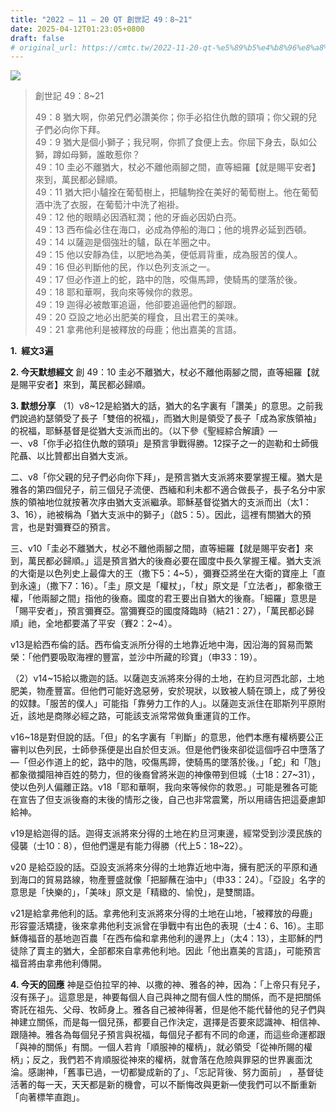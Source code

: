 ```yaml
---
title: "2022 – 11 – 20 QT 創世記 49：8~21"
date: 2025-04-12T01:23:05+0800
draft: false
# original_url: https://cmtc.tw/2022-11-20-qt-%e5%89%b5%e4%b8%96%e8%a8%98-49%ef%bc%9a821
---
```


![](/images/qt.jpg)
> 創世記 49：8\~21
>
> 49：8 猶大啊，你弟兄們必讚美你；你手必掐住仇敵的頸項；你父親的兒子們必向你下拜。  
> 49：9 猶大是個小獅子；我兒啊，你抓了食便上去。你屈下身去，臥如公獅，蹲如母獅，誰敢惹你？  
> 49：10 圭必不離猶大，杖必不離他兩腳之間，直等細羅【就是賜平安者】來到，萬民都必歸順。  
> 49：11 猶大把小驢拴在葡萄樹上，把驢駒拴在美好的葡萄樹上。他在葡萄酒中洗了衣服，在葡萄汁中洗了袍褂。  
> 49：12 他的眼睛必因酒紅潤；他的牙齒必因奶白亮。  
> 49：13 西布倫必住在海口，必成為停船的海口；他的境界必延到西頓。  
> 49：14 以薩迦是個強壯的驢，臥在羊圈之中。  
> 49：15 他以安靜為佳，以肥地為美，便低肩背重，成為服苦的僕人。  
> 49：16 但必判斷他的民，作以色列支派之一。  
> 49：17 但必作道上的蛇，路中的虺，咬傷馬蹄，使騎馬的墜落於後。  
> 49：18 耶和華啊，我向來等候你的救恩。  
> 49：19 迦得必被敵軍追逼，他卻要追逼他們的腳跟。  
> 49：20 亞設之地必出肥美的糧食，且出君王的美味。  
> 49：21 拿弗他利是被釋放的母鹿；他出嘉美的言語。

**1.  經文3遍**

**2. 今天默想經文**
創 49：10 圭必不離猶大，杖必不離他兩腳之間，直等細羅【就是賜平安者】來到，萬民都必歸順。

**3. 默想分享**
（1）v8\~12是給猶大的話，猶大的名字裏有「讚美」的意思。之前我們說過約瑟領受了長子「雙倍的祝福」，而猶大則是領受了長子「成為家族領袖」的祝福，耶穌基督是從猶大支派而出的。（以下參《聖經綜合解讀》—  
一、v8「你手必掐住仇敵的頸項」是預言爭戰得勝。12探子之一的迦勒和士師俄陀聶、以比贊都出自猶大支派。

二、v8「你父親的兒子們必向你下拜」，是預言猶大支派將來要掌握王權。猶大是雅各的第四個兒子，前三個兒子流便、西緬和利未都不適合做長子，長子名分中家族的領袖地位就按著次序由猶大支派繼承。耶穌基督從猶大的支派而出（太1：3、16），祂被稱為「猶大支派中的獅子」（啟5：5）。因此，這裡有關猶大的預言，也是對彌賽亞的預言。

三、v10「圭必不離猶大，杖必不離他兩腳之間，直等細羅【就是賜平安者】來到，萬民都必歸順。」這是預言猶大的後裔必要在國度中長久掌握王權。猶大支派的大衛是以色列史上最偉大的王（撒下5：4\~5），彌賽亞將坐在大衛的寶座上「直到永遠」（撒下7：16）。「圭」原文是「權杖」，「杖」原文是「立法者」，都象徵王權，「他兩腳之間」指他的後裔。國度的君王要出自猶大的後裔。「細羅」意思是「賜平安者」，預言彌賽亞。當彌賽亞的國度降臨時（結21：27），「萬民都必歸順」祂，全地都要滿了平安（賽2：2\~4）。

v13是給西布倫的話。西布倫支派所分得的土地靠近地中海，因沿海的貿易而繁榮：「他們要吸取海裡的豐富，並沙中所藏的珍寶」（申33：19）。

（2）v14\~15給以撒迦的話。以薩迦支派將來分得的土地，在約旦河西北部，土地肥美，物產豐富。但他們可能好逸惡勞，安於現狀，以致被人騎在頭上，成了勞役的奴隸。「服苦的僕人」可能指「靠勞力工作的人」。以薩迦支派住在耶斯列平原附近，該地是商隊必經之路，可能該支派常常做負重運貨的工作。

v16\~18是對但說的話。「但」的名字裏有「判斷」的意思，他們本應有權柄要公正審判以色列民，士師參孫便是出自於但支派。但是他們後來卻從這個呼召中墮落了—「但必作道上的蛇，路中的虺，咬傷馬蹄，使騎馬的墜落於後。」「蛇」和「虺」都象徵攔阻神百姓的勢力，但的後裔曾將米迦的神像帶到但城（士18：27\~31），使以色列人偏離正路。v18「耶和華啊，我向來等候你的救恩。」可能是雅各可能在宣告了但支派後裔的末後的情形之後，自己也非常震驚，所以用禱告把這憂慮卸給神。

v19是給迦得的話。迦得支派將來分得的土地在約旦河東邊，經常受到沙漠民族的侵襲（士10：8），但他們還是有能力得勝（代上5：18\~22）。

v20 是給亞設的話。亞設支派將來分得的土地靠近地中海，擁有肥沃的平原和通到海口的貿易路線，物產豐盛就像「把腳蘸在油中」（申33：24）。「亞設」名字的意思是「快樂的」，「美味」原文是「精緻的、愉悅」，是雙關語。

v21是給拿弗他利的話。拿弗他利支派將來分得的土地在山地，「被釋放的母鹿」形容靈活矯捷，後來拿弗他利支派曾在爭戰中有出色的表現（士4：6、16）。主耶穌傳福音的基地迦百農「在西布倫和拿弗他利的邊界上」（太4：13），主耶穌的門徒除了賣主的猶大，全部都來自拿弗他利地。因此「他出嘉美的言語」，可能預言福音將由拿弗他利傳開。

**4. 今天的回應**
神是亞伯拉罕的神、以撒的神、雅各的神，因為：「上帝只有兒子，沒有孫子」。這意思是，神要每個人自己與神之間有個人性的關係，而不是把關係寄託在祖先、父母、牧師身上。雅各自己被神得著，但是他不能代替他的兒子們與神建立關係，而是每一個兒孫，都要自己作決定，選擇是否要來認識神、相信神、跟隨神。雅各為每個兒子預言與祝福，每個兒子都有不同的命運，而這些命運都跟「與神的關係」有關。一個人若肯「順服神的權柄」，就必領受「從神所賜的權柄」；反之，我們若不肯順服從神來的權柄，就會落在危險與罪惡的世界裏面沈淪。感謝神，「舊事已過，一切都變成新的了」、「忘記背後、努力面前」 ，基督徒活著的每一天，天天都是新的機會，可以不斷悔改與更新—使我們可以不斷重新「向著標竿直跑」。
